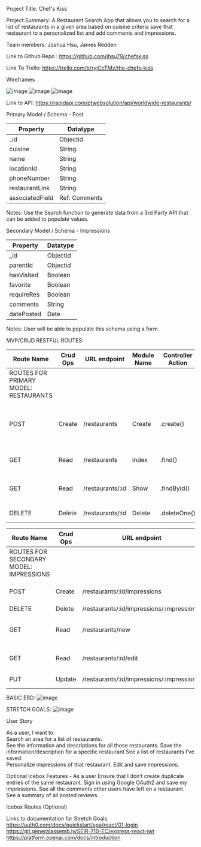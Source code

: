 Project Title: Chef's Kiss

Project Summary:  A Restaurant Search App that allows you to search for a list of restaurants in a given area based on cuisine criteria save that restaurant to a personalized list and add comments and impressions.  

Team members: Joshua Hsu, James Redden 

Link to Github Repo : https://github.com/jhsu79/chefskiss

Link To Trello: https://trello.com/b/ryjCcTMz/the-chefs-kiss

Wireframes

![image](https://github.com/jhsu79/chefskiss/assets/137417888/3e20b9ca-09f4-49f2-8f6d-dcd727f5a386)
![image](https://github.com/jhsu79/chefskiss/assets/137417888/0e1a7b97-b4bd-4013-b799-3d2cf3af7ce5)
![image](https://github.com/jhsu79/chefskiss/assets/137417888/3ca4a775-1ed0-4d26-bd0d-af7707a21acb)



Link to API: https://rapidapi.com/ptwebsolution/api/worldwide-restaurants/


Primary Model / Schema - Post

| Property         | Datatype      |
| -------------    | ------------- |
| _id              | Objectid      |
| cuisine          | String        |
| name             | String        |
| locationId       | String        |
| phoneNumber      | String        |
| restaurantLink   | String        |
| associatedField  | Ref: Comments |

Notes:
Use the Search function to generate data from a 3rd Party API that can be added to populate values. 

Secondary Model / Schema - Impressions

| Property         | Datatype      |
| -------------    | ------------- |
| _id              | Objectid      |
| parentId         | Objectid      |
| hasVisited       | Boolean       |
| favorite         | Boolean       |
| requireRes       | Boolean       |
| comments         | String        |
| datePosted       | Date          |

Notes:
User will be able to populate this schema using a form.  

MVP/CRUD RESTFUL ROUTES:

| Route Name    | Crud Ops      | URL endpoint   | Module Name   | Controller Action  | Notes                                                     |              
| ------------- | ------------- | -------------  | ------------- | -----------------  | -------------                                             |
| ROUTES FOR PRIMARY MODEL: RESTAURANTS                                                                                                                  |
| POST          | Create        | /restaurants    | Create        | .create()          | Creates entry for restaurants/Add Button using pre-populated data |
| GET           | Read          | /restaurants    | Index         | .find()            | Show a list of restaurants the user has saved                     |
| GET           | Read          | /restaurants/:id| Show          | .findById()        | Display all restaurants with impressions if they exist            |
| DELETE        | Delete        | /restaurants/:id | Delete        | .deleteOne()       | Delete restaurant                                                 |


| Route Name    | Crud Ops      | URL endpoint                          | Module Name               | Controller Action           | Notes                                 |                         
| ------------- | ------------- | -------------                         | -------------             | -----------------           | -------------                         |                      
| ROUTES FOR SECONDARY MODEL: IMPRESSIONS                                                                                                                                 |
| POST          | Create        | /restaurants/:id/impressions           | Create                    | .findByID() .push() .save() |                                       |
| DELETE        | Delete        |  /restaurants/:id/impressions/:impressionId | Delete                    | .deleteOne                  |                                       |
| GET           | Read          | /restaurants/new                      | New                       |                             |  Display form for editing Impressions |
| GET           | Read          | /restaurants/:id/edit                 | Edit:editImpressions      |                             |  Form to edit restaurant Impressions  |
| PUT           | Update        | /restaurants/:id/impressions/:impressionId | Update: updateImpressions | .findById() .save()         |  Update Post                          |                           


BASIC ERD: 
![image](https://github.com/jhsu79/chefskiss/assets/137831358/94ebebbf-7bc8-48d6-84dc-1066e367103e)

STRETCH GOALS: 
![image](https://github.com/jhsu79/chefskiss/assets/137831358/599b3c0c-67ea-42ac-b898-3f2da874ccba)

User Story

As a user, I want to:  
Search an area for a list of restaurants.  
See the information and descriptions for all those restaurants. 
Save the information/description for a specific restaurant
See a list of restaurants I’ve saved.  
Personalize impressions of that restaurant. 
Edit and save impressions.

Optional 
Icebox Features -
As a user 
Ensure that I don’t create duplicate entries of the same restaurant. 
Sign in using Google OAuth2 and save my impressions. 
See all the comments other users have left on a restaurant. 
See a summary of all posted reviews.  




Icebox Routes (Optional)



Links to documentation for Stretch Goals. 
https://auth0.com/docs/quickstart/spa/react/01-login
https://git.generalassemb.ly/SEIR-710-EC/express-react-jwt
https://platform.openai.com/docs/introduction
